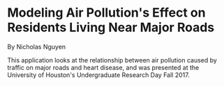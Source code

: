 # Modeling Air Pollution's Effect on Residents Living Near Major Roads

By Nicholas Nguyen

This application looks at the relationship between air pollution caused by traffic on major roads and heart disease, and was presented at the University of Houston's Undergraduate Research Day Fall 2017.

